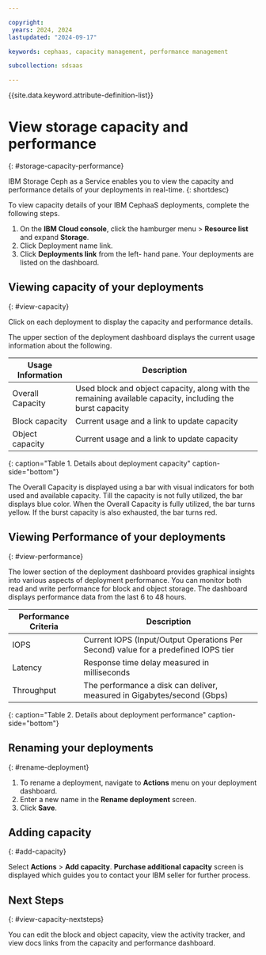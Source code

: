 ```yaml
---

copyright:
 years: 2024, 2024
lastupdated: "2024-09-17"

keywords: cephaas, capacity management, performance management

subcollection: sdsaas

---
```


{{site.data.keyword.attribute-definition-list}}

# View storage capacity and performance
{: #storage-capacity-performance}

IBM Storage Ceph as a Service enables you to view the capacity and performance details of your deployments in real-time.
{: shortdesc}

To view capacity details of your IBM CephaaS deployments, complete the following steps.

1. On the **IBM Cloud console**, click the hamburger menu > **Resource list** and expand **Storage**.
2. Click Deployment name link.
3. Click **Deployments link** from the left- hand pane. Your deployments are listed on the dashboard.




## Viewing capacity of your deployments
{: #view-capacity}

Click on each deployment to display the capacity and performance details.

The upper section of the deployment dashboard displays the current usage information about the following.

| Usage Information | Description |
|-------|-------------|
| Overall Capacity | Used block and object capacity, along with the remaining available capacity, including the burst capacity|
| Block capacity | Current usage and a link to update capacity|
| Object capacity | Current usage and a link to update capacity |
{: caption="Table 1. Details about deployment capacity" caption-side="bottom"}

The Overall Capacity is displayed using a bar with visual indicators for both used and available capacity. Till the capacity is not fully utilized, the bar displays blue color. When the Overall Capacity is fully utilized, the bar turns yellow. If the burst capacity is also exhausted, the bar turns red.

## Viewing Performance of your deployments
{: #view-performance}

The lower section of the deployment dashboard provides graphical insights into various aspects of deployment performance. You can monitor both read and write performance for block and object storage. The dashboard displays performance data from the last 6 to 48 hours.

| Performance Criteria | Description |
|-------|-------------|
| IOPS | Current IOPS (Input/Output Operations Per Second) value for a predefined IOPS tier |
| Latency | Response time delay measured in milliseconds |
| Throughput| The performance a disk can deliver, measured in Gigabytes/second (Gbps)|
{: caption="Table 2. Details about deployment performance" caption-side="bottom"}

## Renaming your deployments
{: #rename-deployment}

1. To rename a deployment, navigate to **Actions** menu on your deployment dashboard.
2. Enter a new name in the **Rename deployment** screen.
3. Click **Save**.

## Adding capacity
{: #add-capacity}

Select **Actions** > **Add capacity**. **Purchase additional capacity** screen is displayed which guides you to contact your IBM seller for further process.

## Next Steps
{: #view-capacity-nextsteps}

You can edit the block and object capacity, view the activity tracker, and view docs links from the capacity and performance dashboard.
